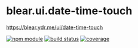 # blear.ui.date-time-touch

<https://blear.ydr.me/ui/date-time-touch>

[![npm module][npm-img]][npm-url]
[![build status][travis-img]][travis-url]
[![coverage][coveralls-img]][coveralls-url]

[travis-img]: https://img.shields.io/travis/blearjs/blear.ui.date-time-touch/master.svg?style=flat-square
[travis-url]: https://travis-ci.org/blearjs/blear.ui.date-time-touch

[npm-img]: https://img.shields.io/npm/v/blear.ui.date-time-touch.svg?style=flat-square
[npm-url]: https://www.npmjs.com/package/blear.ui.date-time-touch

[coveralls-img]: https://img.shields.io/coveralls/blearjs/blear.ui.date-time-touch/master.svg?style=flat-square
[coveralls-url]: https://coveralls.io/github/blearjs/blear.ui.date-time-touch?branch=master

